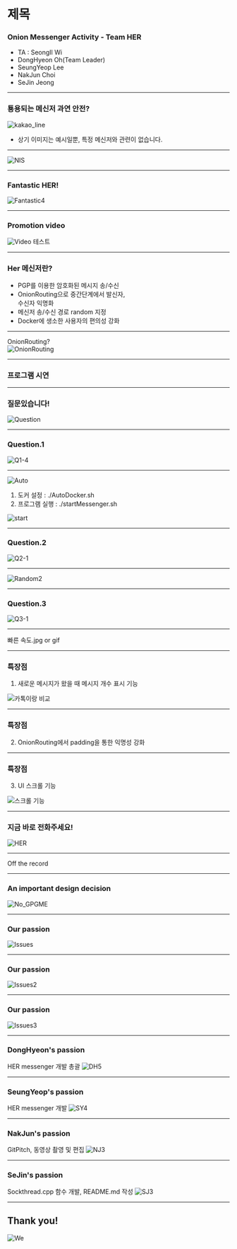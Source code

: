 # 제목
### Onion Messenger Activity - Team HER

- TA : SeongIl Wi
- DongHyeon Oh(Team Leader)
- SeungYeop Lee
- NakJun Choi
- SeJin Jeong

---

### 툥용되는 메신저 과연 안전?
![kakao_line](images/kakao_line.jpg)
* 상기 이미지는 예시일뿐, 특정 메신저와 관련이 없습니다.

---

![NIS](images/NIS.jpg)

---

### Fantastic HER!
![Fantastic4](images/Fantastic4.gif)

---

### Promotion video

![Video](https://www.youtube.com/embed/fhbUFvoDev4)
테스트

---

### Her 메신저란?
- PGP를 이용한 암호화된 메시지 송/수신
- OnionRouting으로 중간단계에서 발신자,  
수신자 익명화
- 메신저 송/수신 경로 random 지정
- Docker에 생소한 사용자의 편의성 강화

---

OnionRouting?  
![OnionRouting](images/OnionRouting.png)

---

### 프로그램 시연

---

### 질문있습니다!
![Question]()

---

### Question.1
![Q1-4](images/Q1-4.jpg)

---

![Auto](images/Auto.png)
1. 도커 설정 : ./AutoDocker.sh
2. 프로그램 실행 : ./startMessenger.sh

![start](images/start.png)

---

### Question.2
![Q2-1](images/Q2-1.jpg)

---

![Random2](images/Random2.gif)

---

### Question.3
![Q3-1](images/Q3-1.jpg)

---

빠른 속도.jpg or gif

---

### 특장점
1) 새로운 메시지가 왔을 때 메시지 개수 표시 기능

![카톡이랑 비교]()

---

### 특장점
2) OnionRouting에서 padding을 통한 익명성 강화

---

### 특장점
3) UI 스크롤 기능

![스크롤 기능]()

---

### 지금 바로 전화주세요!
![HER](images/HER.jpg)

---

Off the record

---
### An important design decision
![No_GPGME](images/No_gpgme.jpg)

---

### Our passion
![Issues](images/Issues.png)

---

### Our passion
![Issues2](images/Issues2.png)

---

### Our passion
![Issues3](images/Issues3.png)

---

### DongHyeon's passion
HER messenger 개발 총괄
![DH5](images/DH5.png)

---

### SeungYeop's passion
HER messenger 개발
![SY4](images/SY4.png)

---

### NakJun's passion
GitPitch, 동영상 촬영 및 편집
![NJ3](images/NJ3.png)

---

### SeJin's passion
Sockthread.cpp 함수 개발, README.md 작성
![SJ3](images/SJ3.png)

---

## Thank you!
![We](images/We.jpg)
